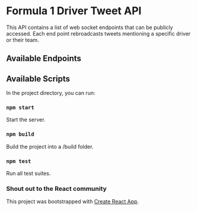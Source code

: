 # Formula 1 Driver Tweet API

This API contains a list of web socket endpoints that can be publicly accessed. Each end point rebroadcasts tweets mentioning a specific driver or their team.  

## Available Endpoints 



## Available Scripts

In the project directory, you can run:

### `npm start`
Start the server.

### `npm build`
Build the project into a /build folder.

### `npm test`
Run all test suites.



### Shout out to the React community

This project was bootstrapped with [Create React App](https://github.com/facebook/create-react-app).



